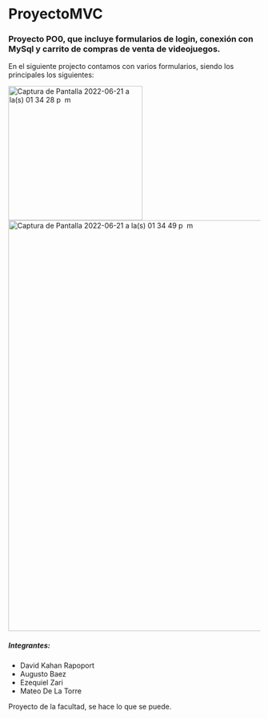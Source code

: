 # ProyectoMVC
### **Proyecto PO0**, que incluye formularios de login, conexión con MySql y carrito de compras de venta de videojuegos.

En el siguiente projecto contamos con varios formularios, siendo los principales los siguientes: 


<img width="268" alt="Captura de Pantalla 2022-06-21 a la(s) 01 34 28 p  m" src="https://user-images.githubusercontent.com/86798847/174852253-c5a70390-0280-4bed-b4e8-d25f0ec77a1b.png">


<img width="820" alt="Captura de Pantalla 2022-06-21 a la(s) 01 34 49 p  m" src="https://user-images.githubusercontent.com/86798847/174852646-91555a4c-fa85-4149-b5b8-ad4397021bfe.png">

##### **Integrantes:**
- David Kahan Rapoport
- Augusto Baez
- Ezequiel Zari
- Mateo De La Torre

Proyecto de la facultad, se hace lo que se puede.
